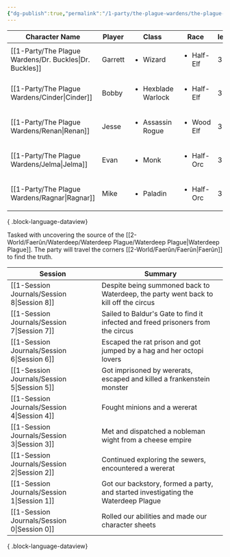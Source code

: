 ```yaml
---
{"dg-publish":true,"permalink":"/1-party/the-plague-wardens/the-plague-wardens/","tags":["gardenEntry"],"created":"2025-02-19T20:56:05.000-05:00","updated":"2025-02-24T21:39:30.112-05:00"}
---
```


| Character Name                                             | Player  | Class                              | Race                       | level |
| ---------------------------------------------------------- | ------- | ---------------------------------- | -------------------------- | ----- |
| [[1-Party/The Plague Wardens/Dr. Buckles\|Dr. Buckles]] | Garrett | <ul><li>Wizard</li></ul>           | <ul><li>Half-Elf</li></ul> | 3     |
| [[1-Party/The Plague Wardens/Cinder\|Cinder]]           | Bobby   | <ul><li>Hexblade Warlock</li></ul> | <ul><li>Half-Elf</li></ul> | 3     |
| [[1-Party/The Plague Wardens/Renan\|Renan]]             | Jesse   | <ul><li>Assassin Rogue</li></ul>   | <ul><li>Wood Elf</li></ul> | 3     |
| [[1-Party/The Plague Wardens/Jelma\|Jelma]]             | Evan    | <ul><li>Monk</li></ul>             | <ul><li>Half-Orc</li></ul> | 3     |
| [[1-Party/The Plague Wardens/Ragnar\|Ragnar]]           | Mike    | <ul><li>Paladin</li></ul>          | <ul><li>Half-Orc</li></ul> | 3     |

{ .block-language-dataview}

Tasked with uncovering the source of the [[2-World/Faerûn/Waterdeep/Waterdeep Plague/Waterdeep Plague\|Waterdeep Plague]]. The party will travel the corners [[2-World/Faerûn/Faerûn\|Faerûn]] to find the truth.


| Session                                        | Summary                                                                              |
| ---------------------------------------------- | ------------------------------------------------------------------------------------ |
| [[1-Session Journals/Session 8\|Session 8]] | Despite being summoned back to Waterdeep, the party went back to kill off the circus |
| [[1-Session Journals/Session 7\|Session 7]] | Sailed to Baldur's Gate to find it infected and freed prisoners from the circus      |
| [[1-Session Journals/Session 6\|Session 6]] | Escaped the rat prison and got jumped by a hag and her octopi lovers                 |
| [[1-Session Journals/Session 5\|Session 5]] | Got imprisoned by wererats, escaped and killed a frankenstein monster                |
| [[1-Session Journals/Session 4\|Session 4]] | Fought minions and a wererat                                                         |
| [[1-Session Journals/Session 3\|Session 3]] | Met and dispatched a nobleman wight from a cheese empire                             |
| [[1-Session Journals/Session 2\|Session 2]] | Continued exploring the sewers, encountered a wererat                                |
| [[1-Session Journals/Session 1\|Session 1]] | Got our backstory, formed a party, and started investigating the Waterdeep Plague    |
| [[1-Session Journals/Session 0\|Session 0]] | Rolled our abilities and made our character sheets                                   |

{ .block-language-dataview}
